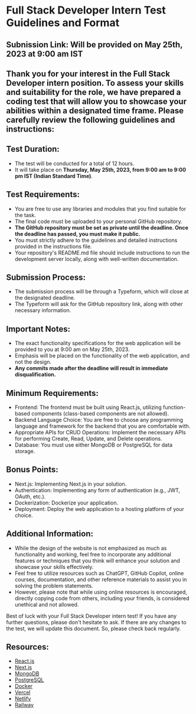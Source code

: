 # Full Stack Developer Intern Test Guidelines and Format

## **Subnission Link:** Will be provided on May 25th, 2023 at 9:00 am IST

## Thank you for your interest in the Full Stack Developer intern position. To assess your skills and suitability for the role, we have prepared a coding test that will allow you to showcase your abilities within a designated time frame. Please carefully review the following guidelines and instructions:

## Test Duration:
- The test will be conducted for a total of 12 hours.
- It will take place on **Thursday, May 25th, 2023, from 9:00 am to 9:00 pm IST (Indian Standard Time)**.

## Test Requirements:
- You are free to use any libraries and modules that you find suitable for the task.
- The final code must be uploaded to your personal GitHub repository.
- **The GitHub repository must be set as private until the deadline. Once the deadline has passed, you must make it public.**
- You must strictly adhere to the guidelines and detailed instructions provided in the instructions file.
- Your repository's README.md file should include instructions to run the development server locally, along with well-written documentation.

## Submission Process:
- The submission process will be through a Typeform, which will close at the designated deadline.
- The Typeform will ask for the GitHub repository link, along with other necessary information.

## Important Notes:
- The exact functionality specifications for the web application will be provided to you at 9:00 am on May 25th, 2023.
- Emphasis will be placed on the functionality of the web application, and not the design.
- **Any commits made after the deadline will result in immediate disqualification.**

## Minimum Requirements:
- Frontend: The frontend must be built using React.js, utilizing function-based components (class-based components are not allowed).
- Backend Language Choice: You are free to choose any programming language and framework for the backend that you are comfortable with.
- Appropriate APIs for CRUD Operations: Implement the necessary APIs for performing Create, Read, Update, and Delete operations.
- Database: You must use either MongoDB or PostgreSQL for data storage.

## Bonus Points:
- Next.js: Implementing Next.js in your solution.
- Authentication: Implementing any form of authentication (e.g., JWT, OAuth, etc.).
- Dockerization: Dockerize your application.
- Deployment: Deploy the web application to a hosting platform of your choice.

## Additional Information:
- While the design of the website is not emphasized as much as functionality and working, feel free to incorporate any additional features or techniques that you think will enhance your solution and showcase your skills effectively.
- Feel free to utilize resources such as ChatGPT, GitHub Copilot, online courses, documentation, and other reference materials to assist you in solving the problem statements.
- However, please note that while using online resources is encouraged, directly copying code from others, including your friends, is considered unethical and not allowed.

Best of luck with your Full Stack Developer intern test! If you have any further questions, please don't hesitate to ask. If there are any changes to the test, we will update this document. So, please check back regularly.

## Resources:

- [React.js](https://react.dev/)
- [Next.js](https://nextjs.org/)
- [MongoDB](https://www.mongodb.com/)
- [PostgreSQL](https://www.postgresql.org/)
- [Docker](https://www.docker.com/)
- [Vercel](https://vercel.com/)
- [Netlify](https://www.netlify.com/)
- [Railway](https://railway.app/)

